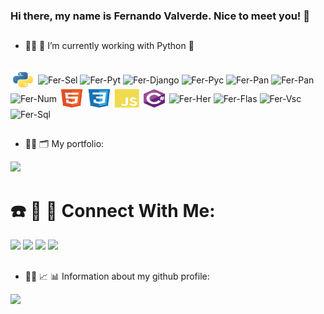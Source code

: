 ### Hi there, my name is Fernando Valverde. Nice to meet you! 🤝

##

- 🧑‍💻 💼 I’m currently working with Python 🐍

<div style="display: inline_block"><br>
  <img align="center" alt="Fer-Python" height="30" width="40" src="https://raw.githubusercontent.com/devicons/devicon/master/icons/python/python-original.svg">
  <img align="center" alt="Fer-Sel" height="30" width="40" src="https://cdn.jsdelivr.net/gh/devicons/devicon/icons/selenium/selenium-original.svg" />
  <img align="center" alt="Fer-Pyt" height="30" width="40"  src="https://cdn.jsdelivr.net/gh/devicons/devicon/icons/pytest/pytest-original-wordmark.svg" />
  <img align="center" alt="Fer-Django" height="30" width="40" src="https://cdn.jsdelivr.net/gh/devicons/devicon/icons/django/django-plain-wordmark.svg"/>
  <img align="center" alt="Fer-Pyc" height="30" width="40"   src="https://cdn.jsdelivr.net/gh/devicons/devicon/icons/pycharm/pycharm-original.svg" />
  <img align="center" alt="Fer-Pan" height="30" width="40"  src="https://cdn.jsdelivr.net/gh/devicons/devicon/icons/pandas/pandas-original.svg" />
  <img align="center" alt="Fer-Pan" height="30" width="40"   src="https://cdn.jsdelivr.net/gh/devicons/devicon/icons/jupyter/jupyter-original-wordmark.svg" />
  <img align="center" alt="Fer-Num" height="30" width="40"   src="https://cdn.jsdelivr.net/gh/devicons/devicon/icons/numpy/numpy-original.svg" />
  <img align="center" alt="Fer-HTML" height="30" width="40" src="https://raw.githubusercontent.com/devicons/devicon/master/icons/html5/html5-original.svg">
  <img align="center" alt="Fer-CSS" height="30" width="40" src="https://raw.githubusercontent.com/devicons/devicon/master/icons/css3/css3-original.svg">
  <img align="center" alt="Fer-Js" height="30" width="40" src="https://raw.githubusercontent.com/devicons/devicon/master/icons/javascript/javascript-plain.svg">
  <img align="center" alt="Fer-Csharp" height="30" width="40" src="https://raw.githubusercontent.com/devicons/devicon/master/icons/csharp/csharp-original.svg">
  <img align="center" alt="Fer-Her" height="30" width="40"   src="https://cdn.jsdelivr.net/gh/devicons/devicon/icons/heroku/heroku-original.svg" />
  <img align="center" alt="Fer-Flas" height="30" width="40"  src="https://cdn.jsdelivr.net/gh/devicons/devicon/icons/flask/flask-original.svg" />
  <img align="center" alt="Fer-Vsc" height="30" width="40"   src="https://cdn.jsdelivr.net/gh/devicons/devicon/icons/vscode/vscode-original-wordmark.svg" />
  <img align="center" alt="Fer-Sql" height="30" width="40"   src="https://cdn.jsdelivr.net/gh/devicons/devicon/icons/sqlite/sqlite-original.svg" />
</div>

##

- 👨‍💻 🗂️ My portfolio:

<div align="left">
<a href="https://phernando82.github.io/portfolio/index-es.html" target="_blank"><img src="https://img.shields.io/badge/website-000000?style=for-the-badge&logo=About.me&logoColor=white" target="_blank"></a>
</div>

##

# ☎️ 📱 📧 Connect With Me: 

<div> 
  <a href="https://api.whatsapp.com/send?phone=+351920440669&text=Hola!%20%20Fernando" target="_blank"><img src="https://img.shields.io/badge/WhatsApp-25D366?style=for-the-badge&logo=whatsapp&logoColor=white" target="_blank"></a>
 <a href="https://discordapp.com/users/Phernando#7183" target="_blank"><img src="https://img.shields.io/badge/Discord-7289DA?style=for-the-badge&logo=discord&logoColor=white" target="_blank"></a>
  <a href = "mailto:nandovalverde@gmail.com"><img src="https://img.shields.io/badge/Gmail-D14836?style=for-the-badge&logo=gmail&logoColor=white" target="_blank"></a>
  <a href="https://www.linkedin.com/in/fernando-peres-valverde/" target="_blank"><img src="https://img.shields.io/badge/-LinkedIn-%230077B5?style=for-the-badge&logo=linkedin&logoColor=white" target="_blank"></a> 
 
</div>

## 

- 🧑‍💻 📈 📊 Information about my github profile:

<div align="left">
  <a href="https://github.com/Phernando82">  
  <img height="180em" src="https://github-readme-stats.vercel.app/api/top-langs/?username=Phernando82&layout=compact&langs_count=7&theme=dark"/>
</div>

##

